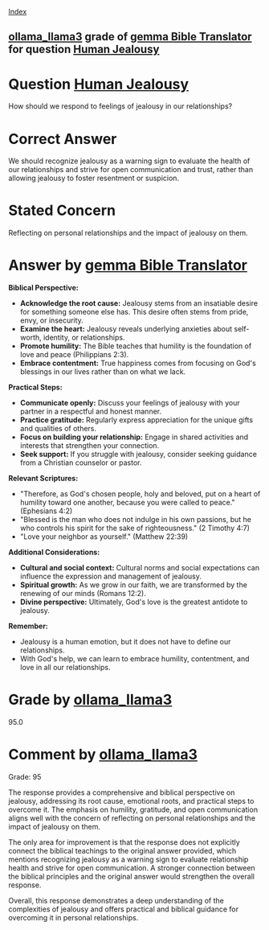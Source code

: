 
[Index](../../../../index.md)
## [ollama_llama3](../../../grading_models/ollama_llama3.md) grade of [gemma Bible Translator](../../../answering_models/gemma_Bible_Translator.md) for question [Human Jealousy](../../../questions/Human_Jealousy.md)

# Question [Human Jealousy](../../../questions/Human_Jealousy.md)
How should we respond to feelings of jealousy in our relationships?

# Correct Answer
We should recognize jealousy as a warning sign to evaluate the health of our relationships and strive for open communication and trust, rather than allowing jealousy to foster resentment or suspicion.

# Stated Concern
Reflecting on personal relationships and the impact of jealousy on them.

# Answer by [gemma Bible Translator](../../../answering_models/gemma_Bible_Translator.md)
**Biblical Perspective:**

* **Acknowledge the root cause:** Jealousy stems from an insatiable desire for something someone else has. This desire often stems from pride, envy, or insecurity.
* **Examine the heart:** Jealousy reveals underlying anxieties about self-worth, identity, or relationships.
* **Promote humility:** The Bible teaches that humility is the foundation of love and peace (Philippians 2:3).
* **Embrace contentment:** True happiness comes from focusing on God's blessings in our lives rather than on what we lack.

**Practical Steps:**

* **Communicate openly:** Discuss your feelings of jealousy with your partner in a respectful and honest manner.
* **Practice gratitude:** Regularly express appreciation for the unique gifts and qualities of others.
* **Focus on building your relationship:** Engage in shared activities and interests that strengthen your connection.
* **Seek support:** If you struggle with jealousy, consider seeking guidance from a Christian counselor or pastor.

**Relevant Scriptures:**

* "Therefore, as God's chosen people, holy and beloved, put on a heart of humility toward one another, because you were called to peace." (Ephesians 4:2)
* "Blessed is the man who does not indulge in his own passions, but he who controls his spirit for the sake of righteousness." (2 Timothy 4:7)
* "Love your neighbor as yourself." (Matthew 22:39)

**Additional Considerations:**

* **Cultural and social context:** Cultural norms and social expectations can influence the expression and management of jealousy.
* **Spiritual growth:** As we grow in our faith, we are transformed by the renewing of our minds (Romans 12:2).
* **Divine perspective:** Ultimately, God's love is the greatest antidote to jealousy.

**Remember:**

* Jealousy is a human emotion, but it does not have to define our relationships.
* With God's help, we can learn to embrace humility, contentment, and love in all our relationships.

# Grade by [ollama_llama3](../../../grading_models/ollama_llama3.md)
95.0

# Comment by [ollama_llama3](../../../grading_models/ollama_llama3.md)
Grade: 95

The response provides a comprehensive and biblical perspective on jealousy, addressing its root cause, emotional roots, and practical steps to overcome it. The emphasis on humility, gratitude, and open communication aligns well with the concern of reflecting on personal relationships and the impact of jealousy on them.

The only area for improvement is that the response does not explicitly connect the biblical teachings to the original answer provided, which mentions recognizing jealousy as a warning sign to evaluate relationship health and strive for open communication. A stronger connection between the biblical principles and the original answer would strengthen the overall response.

Overall, this response demonstrates a deep understanding of the complexities of jealousy and offers practical and biblical guidance for overcoming it in personal relationships.
